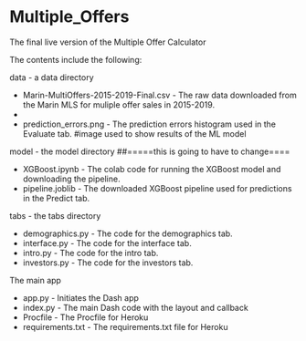 # Multiple_Offers
The final live version of the Multiple Offer Calculator

The contents include the following:

data - a data directory

- Marin-MultiOffers-2015-2019-Final.csv - The raw data downloaded from the Marin MLS for muliple offer sales in 2015-2019.
- 
- prediction_errors.png - The prediction errors histogram used in the Evaluate tab. #image used to show results of the ML model

model - the model directory
##=====this is going to have to change====
- XGBoost.ipynb - The colab code for running the XGBoost model and downloading the pipeline.
- pipeline.joblib - The downloaded XGBoost pipeline used for predictions in the Predict tab.

tabs - the tabs directory

- demographics.py - The code for the demographics tab.
- interface.py - The code for the interface tab.
- intro.py - The code for the intro tab.
- investors.py - The code for the investors tab.

The main app

- app.py - Initiates the Dash app
- index.py - The main Dash code with the layout and callback
- Procfile - The Procfile for Heroku
- requirements.txt - The requirements.txt file for Heroku


